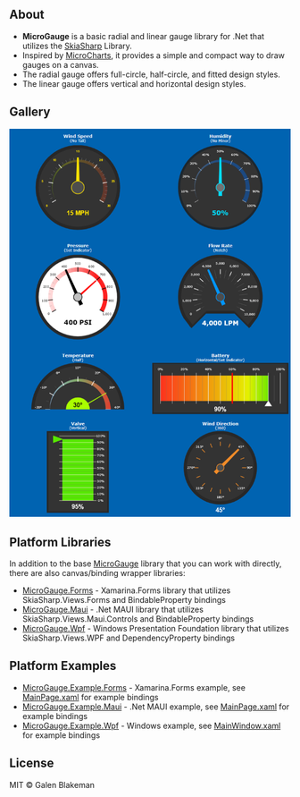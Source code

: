 ## About
* **MicroGauge** is a basic radial and linear gauge library for .Net that utilizes the [SkiaSharp](https://github.com/mono/SkiaSharp) Library.
* Inspired by [MicroCharts](https://github.com/microcharts-dotnet/Microcharts), it provides a simple and compact way to draw gauges on a canvas.
* The radial gauge offers full-circle, half-circle, and fitted design styles.
* The linear gauge offers vertical and horizontal design styles.

## Gallery
![Gallery](https://github.com/galenblakeman/MicroGauge/blob/master/Gallery.png)

## Platform Libraries
In addition to the base [MicroGauge](https://github.com/galenblakeman/MicroGauge/tree/master/Library/MicroGauge) library that you can work with directly, there are also canvas/binding wrapper libraries: 
* [MicroGauge.Forms](https://github.com/galenblakeman/MicroGauge/tree/master/Library/MicroGauge.Forms) - Xamarina.Forms library that utilizes SkiaSharp.Views.Forms and BindableProperty bindings
* [MicroGauge.Maui](https://github.com/galenblakeman/MicroGauge/tree/master/Library/MicroGauge.Maui) - .Net MAUI library that utilizes SkiaSharp.Views.Maui.Controls and BindableProperty bindings
* [MicroGauge.Wpf](https://github.com/galenblakeman/MicroGauge/tree/master/Library/MicroGauge.Wpf) - Windows Presentation Foundation library that utilizes SkiaSharp.Views.WPF and DependencyProperty bindings

## Platform Examples
* [MicroGauge.Example.Forms](https://github.com/galenblakeman/MicroGauge/tree/master/Example/MicroGauge.Example.Forms) - Xamarina.Forms example, see [MainPage.xaml](https://github.com/galenblakeman/MicroGauge/blob/master/Example/MicroGauge.Example.Forms/MicroGauge.Example.Forms/MainPage.xaml) for example bindings
* [MicroGauge.Example.Maui](https://github.com/galenblakeman/MicroGauge/tree/master/Example/MicroGauge.Example.Maui) - .Net MAUI example, see [MainPage.xaml](https://github.com/galenblakeman/MicroGauge/blob/master/Example/MicroGauge.Example.Maui/MainPage.xaml) for example bindings
* [MicroGauge.Example.Wpf](https://github.com/galenblakeman/MicroGauge/tree/master/Example/MicroGauge.Example.Wpf) - Windows example, see [MainWindow.xaml](https://github.com/galenblakeman/MicroGauge/blob/master/Example/MicroGauge.Example.Wpf/MainWindow.xaml) for example bindings

## License
MIT © Galen Blakeman
